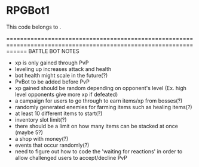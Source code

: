 # RPGBot1
This code belongs to <TEAM NAME UNDECIDED>.


==================================================================================================================
                                            BATTLE BOT NOTES

- xp is only gained through PvP
- leveling up increases attack and health
- bot health might scale in the future(?)
- PvBot to be added before PvP
- xp gained should be random depending on opponent's level (Ex. high level opponents give more xp if defeated)
- a campaign for users to go through to earn items/xp from bosses(?)
- randomly generated enemies for farming items such as healing items(?)
- at least 10 different items to start(?)
- inventory slot limit(?)
- there should be a limit on how many items can be stacked at once (maybe 5?)
- a shop with money(?)
- events that occur randomly(?)
- need to figure out how to code the 'waiting for reactions' in order to allow challenged users to accept/decline PvP
